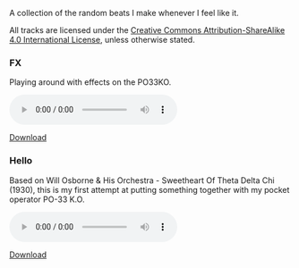 A collection of the random beats I make whenever I feel like it.

All tracks are licensed under the [Creative Commons Attribution-ShareAlike 4.0 International License](http://creativecommons.org/licenses/by-sa/4.0/), unless otherwise stated.

### FX

Playing around with effects on the PO33KO.

<audio controls>
    <source src="/beats/002-fx/FX.mp3" type="audio/mp3">
    Your browser does not support the audio element.
</audio>

[Download](/beats/002-fx/FX.mp3)

### Hello

Based on Will Osborne & His Orchestra - Sweetheart Of Theta Delta Chi (1930),
this is my first attempt at putting something together with my pocket operator
PO-33 K.O.

<audio controls>
    <source src="/beats/001-hello/hello.mp3" type="audio/mp3">
    Your browser does not support the audio element.
</audio>

[Download](/beats/001-hello/hello.mp3)
